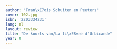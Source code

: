 ```yaml
---
author: "Fran\xE7ois Schuiten en Peeters"
cover: 102.jpg
isbn: '2203334231'
lang: nl
layout: review
title: "De koorts van/La fi\xE8vre d'Urbicande"
year: 0
---
```


